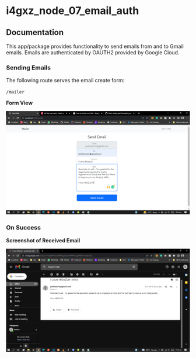 # i4gxz_node_07_email_auth

## Documentation

This app/package provides functionality to send emails from and to Gmail emails.
Emails are authenticated by OAUTH2 provided by Google Cloud.

### Sending Emails

The following route serves the email create form:

`/mailer`

**Form View**

![view form](/assets/form.png)

### On Success

**Screenshot of Received Email**

![view form](/assets/gmail.png)
